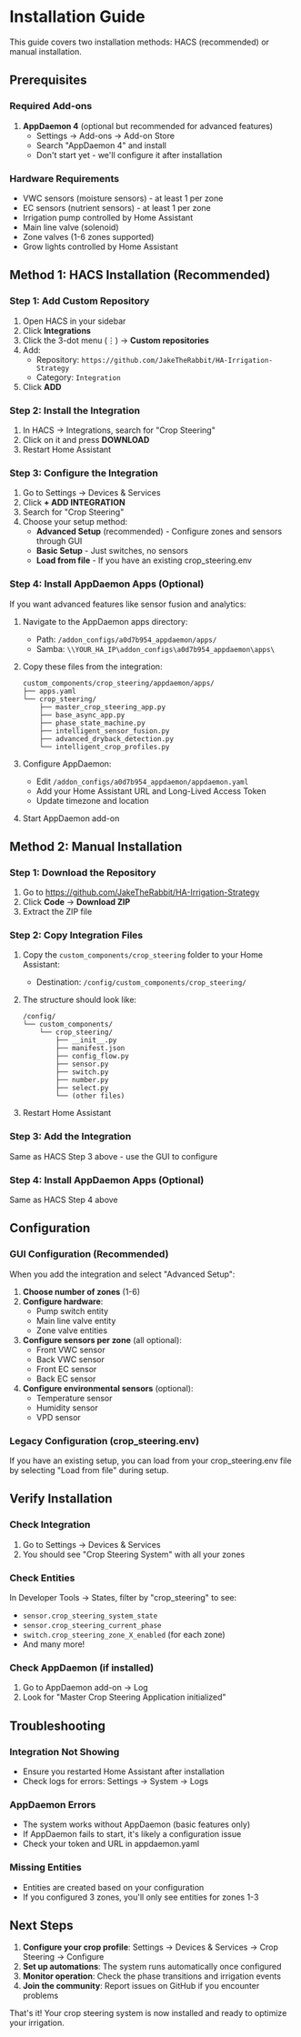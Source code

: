 # Installation Guide

This guide covers two installation methods: HACS (recommended) or manual installation.

## Prerequisites

### Required Add-ons
1. **AppDaemon 4** (optional but recommended for advanced features)
   - Settings → Add-ons → Add-on Store
   - Search "AppDaemon 4" and install
   - Don't start yet - we'll configure it after installation

### Hardware Requirements
- VWC sensors (moisture sensors) - at least 1 per zone
- EC sensors (nutrient sensors) - at least 1 per zone  
- Irrigation pump controlled by Home Assistant
- Main line valve (solenoid)
- Zone valves (1-6 zones supported)
- Grow lights controlled by Home Assistant

## Method 1: HACS Installation (Recommended)

### Step 1: Add Custom Repository
1. Open HACS in your sidebar
2. Click **Integrations**
3. Click the 3-dot menu (⋮) → **Custom repositories**
4. Add:
   - Repository: `https://github.com/JakeTheRabbit/HA-Irrigation-Strategy`
   - Category: `Integration`
5. Click **ADD**

### Step 2: Install the Integration
1. In HACS → Integrations, search for "Crop Steering"
2. Click on it and press **DOWNLOAD**
3. Restart Home Assistant

### Step 3: Configure the Integration
1. Go to Settings → Devices & Services
2. Click **+ ADD INTEGRATION**
3. Search for "Crop Steering"
4. Choose your setup method:
   - **Advanced Setup** (recommended) - Configure zones and sensors through GUI
   - **Basic Setup** - Just switches, no sensors
   - **Load from file** - If you have an existing crop_steering.env

### Step 4: Install AppDaemon Apps (Optional)
If you want advanced features like sensor fusion and analytics:

1. Navigate to the AppDaemon apps directory:
   - Path: `/addon_configs/a0d7b954_appdaemon/apps/`
   - Samba: `\\YOUR_HA_IP\addon_configs\a0d7b954_appdaemon\apps\`

2. Copy these files from the integration:
   ```
   custom_components/crop_steering/appdaemon/apps/
   ├── apps.yaml
   └── crop_steering/
       ├── master_crop_steering_app.py
       ├── base_async_app.py
       ├── phase_state_machine.py
       ├── intelligent_sensor_fusion.py
       ├── advanced_dryback_detection.py
       └── intelligent_crop_profiles.py
   ```

3. Configure AppDaemon:
   - Edit `/addon_configs/a0d7b954_appdaemon/appdaemon.yaml`
   - Add your Home Assistant URL and Long-Lived Access Token
   - Update timezone and location

4. Start AppDaemon add-on

## Method 2: Manual Installation

### Step 1: Download the Repository
1. Go to https://github.com/JakeTheRabbit/HA-Irrigation-Strategy
2. Click **Code** → **Download ZIP**
3. Extract the ZIP file

### Step 2: Copy Integration Files
1. Copy the `custom_components/crop_steering` folder to your Home Assistant:
   - Destination: `/config/custom_components/crop_steering/`
   
2. The structure should look like:
   ```
   /config/
   └── custom_components/
       └── crop_steering/
           ├── __init__.py
           ├── manifest.json
           ├── config_flow.py
           ├── sensor.py
           ├── switch.py
           ├── number.py
           ├── select.py
           └── (other files)
   ```

3. Restart Home Assistant

### Step 3: Add the Integration
Same as HACS Step 3 above - use the GUI to configure

### Step 4: Install AppDaemon Apps (Optional)
Same as HACS Step 4 above

## Configuration

### GUI Configuration (Recommended)
When you add the integration and select "Advanced Setup":

1. **Choose number of zones** (1-6)
2. **Configure hardware**:
   - Pump switch entity
   - Main line valve entity
   - Zone valve entities
3. **Configure sensors per zone** (all optional):
   - Front VWC sensor
   - Back VWC sensor
   - Front EC sensor
   - Back EC sensor
4. **Configure environmental sensors** (optional):
   - Temperature sensor
   - Humidity sensor
   - VPD sensor

### Legacy Configuration (crop_steering.env)
If you have an existing setup, you can load from your crop_steering.env file by selecting "Load from file" during setup.

## Verify Installation

### Check Integration
1. Go to Settings → Devices & Services
2. You should see "Crop Steering System" with all your zones

### Check Entities
In Developer Tools → States, filter by "crop_steering" to see:
- `sensor.crop_steering_system_state`
- `sensor.crop_steering_current_phase`
- `switch.crop_steering_zone_X_enabled` (for each zone)
- And many more!

### Check AppDaemon (if installed)
1. Go to AppDaemon add-on → Log
2. Look for "Master Crop Steering Application initialized"

## Troubleshooting

### Integration Not Showing
- Ensure you restarted Home Assistant after installation
- Check logs for errors: Settings → System → Logs

### AppDaemon Errors
- The system works without AppDaemon (basic features only)
- If AppDaemon fails to start, it's likely a configuration issue
- Check your token and URL in appdaemon.yaml

### Missing Entities
- Entities are created based on your configuration
- If you configured 3 zones, you'll only see entities for zones 1-3

## Next Steps

1. **Configure your crop profile**: Settings → Devices & Services → Crop Steering → Configure
2. **Set up automations**: The system runs automatically once configured
3. **Monitor operation**: Check the phase transitions and irrigation events
4. **Join the community**: Report issues on GitHub if you encounter problems

That's it! Your crop steering system is now installed and ready to optimize your irrigation.